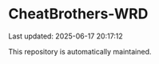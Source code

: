# CheatBrothers-WRD

Last updated: 2025-06-17 20:17:12

This repository is automatically maintained.
